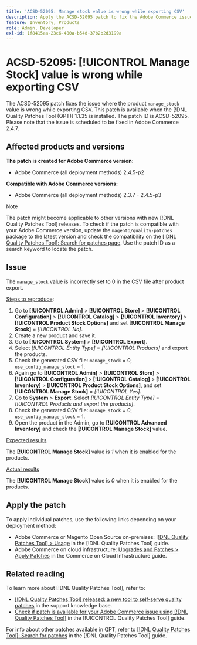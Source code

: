 ```yaml
---
title: 'ACSD-52095: Manage stock value is wrong while exporting CSV'
description: Apply the ACSD-52095 patch to fix the Adobe Commerce issue where the product manage stock value is wrong while exporting CSV.
feature: Inventory, Products
role: Admin, Developer
exl-id: 1f8415aa-23c6-480a-b54d-37b2b2d3199a
---
```

# ACSD-52095: [!UICONTROL Manage Stock] value is wrong while exporting CSV

The ACSD-52095 patch fixes the issue where the product `manage_stock` value is wrong while exporting CSV. This patch is available when the [!DNL Quality Patches Tool (QPT)] 1.1.35 is installed. The patch ID is ACSD-52095. Please note that the issue is scheduled to be fixed in Adobe Commerce 2.4.7.

## Affected products and versions

**The patch is created for Adobe Commerce version:**

* Adobe Commerce (all deployment methods) 2.4.5-p2

**Compatible with Adobe Commerce versions:**

* Adobe Commerce (all deployment methods) 2.3.7 - 2.4.5-p3

>[!NOTE]
>
>The patch might become applicable to other versions with new [!DNL Quality Patches Tool] releases. To check if the patch is compatible with your Adobe Commerce version, update the `magento/quality-patches` package to the latest version and check the compatibility on the [[!DNL Quality Patches Tool]: Search for patches page](https://experienceleague.adobe.com/tools/commerce-quality-patches/index.html). Use the patch ID as a search keyword to locate the patch.

## Issue

The `manage_stock` value is incorrectly set to 0 in the CSV file after product export.

<u>Steps to reproduce</u>:

1. Go to **[!UICONTROL Admin]** > **[!UICONTROL Store]** > **[!UICONTROL Configuration]** > **[!UICONTROL Catalog]** > **[!UICONTROL Inventory]** > **[!UICONTROL Product Stock Options]** and set **[!UICONTROL Manage Stock]** = *[!UICONTROL No]*.
1. Create a new product and save it.
1. Go to **[!UICONTROL System]** > **[!UICONTROL Export]**.
1. Select *[!UICONTROL Entity Type]* = *[!UICONTROL Products]* and export the products.
1. Check the generated CSV file: `manage_stock` = 0, `use_config_manage_stock` = 1.
1. Again go to **[!UICONTROL Admin]** > **[!UICONTROL Store]** > **[!UICONTROL Configuration]** > **[!UICONTROL Catalog]** > **[!UICONTROL Inventory]** > **[!UICONTROL Product Stock Options]**, and set  **[!UICONTROL Manage Stock]** = *[!UICONTROL Yes]*.
1. Go to **System** > **Export**.
Select *[!UICONTROL Entity Type]* = *[!UICONTROL Products and export the products]*.
1. Check the generated CSV file: `manage_stock` = 0, `use_config_manage_stock` = 1.
1. Open the product in the Admin, go to **[!UICONTROL Advanced Inventory]** and check the **[!UICONTROL Manage Stock]** value.

<u>Expected results</u>

The **[!UICONTROL Manage Stock]** value is *1* when it is enabled for the products.

<u>Actual results</u>

The **[!UICONTROL Manage Stock]** value is *0* when it is enabled for the products.

## Apply the patch

To apply individual patches, use the following links depending on your deployment method:

* Adobe Commerce or Magento Open Source on-premises: [[!DNL Quality Patches Tool] > Usage](/help/tools/quality-patches-tool/usage.md) in the [!DNL Quality Patches Tool] guide.
* Adobe Commerce on cloud infrastructure: [Upgrades and Patches > Apply Patches](https://experienceleague.adobe.com/docs/commerce-cloud-service/user-guide/develop/upgrade/apply-patches.html) in the Commerce on Cloud Infrastructure guide.

## Related reading

To learn more about [!DNL Quality Patches Tool], refer to:

* [[!DNL Quality Patches Tool] released: a new tool to self-serve quality patches](https://experienceleague.adobe.com/en/docs/commerce-knowledge-base/kb/announcements/commerce-announcements/magento-quality-patches-released-new-tool-to-self-serve-quality-patches) in the support knowledge base.
* [Check if patch is available for your Adobe Commerce issue using [!DNL Quality Patches Tool]](/help/tools/quality-patches-tool/patches-available-in-qpt/check-patch-for-magento-issue-with-magento-quality-patches.md) in the [!UICONTROL Quality Patches Tool] guide.


For info about other patches available in QPT, refer to [[!DNL Quality Patches Tool]: Search for patches](<https://experienceleague.adobe.com/tools/commerce-quality-patches/index.html>) in the [!DNL Quality Patches Tool] guide.

